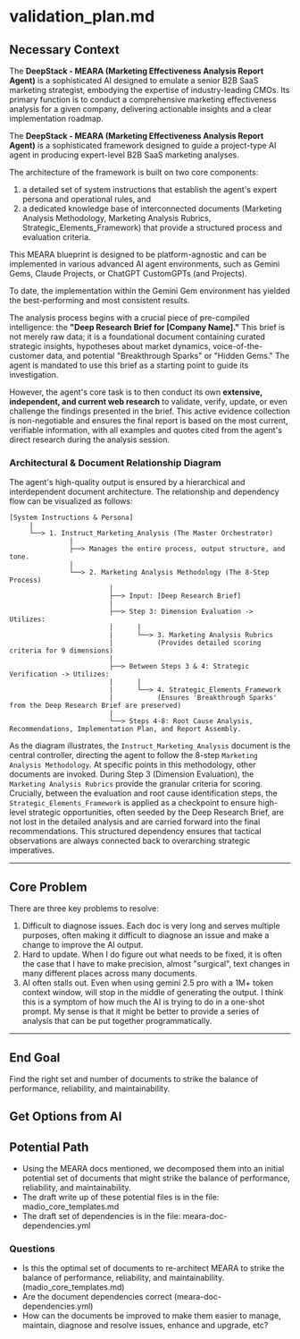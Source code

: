 # validation_plan.md

## Necessary Context

The **DeepStack - MEARA (Marketing Effectiveness Analysis Report Agent)** is a sophisticated AI designed to emulate a senior B2B SaaS marketing strategist, embodying the expertise of industry-leading CMOs.  Its primary function is to conduct a comprehensive marketing effectiveness analysis for a given company, delivering actionable insights and a clear implementation roadmap. 

The **DeepStack - MEARA (Marketing Effectiveness Analysis Report Agent)** is a sophisticated framework designed to guide a project-type AI agent in producing expert-level B2B SaaS marketing analyses. 

The architecture of the framework is built on two core components: 
1. a detailed set of system instructions that establish the agent's expert persona and operational rules, 
   and 
2. a dedicated knowledge base of interconnected documents (Marketing Analysis Methodology, Marketing Analysis Rubrics, Strategic_Elements_Framework) that provide a structured process and evaluation criteria. 

This MEARA blueprint is designed to be platform-agnostic and can be implemented in various advanced AI agent environments, such as Gemini Gems, Claude Projects, or ChatGPT CustomGPTs (and Projects). 

To date, the implementation within the Gemini Gem environment has yielded the best-performing and most consistent results.

The analysis process begins with a crucial piece of pre-compiled intelligence: the **"Deep Research Brief for [Company Name]."**  This brief is not merely raw data; it is a foundational document containing curated strategic insights, hypotheses about market dynamics, voice-of-the-customer data, and potential "Breakthrough Sparks" or "Hidden Gems."  The agent is mandated to use this brief as a starting point to guide its investigation.

However, the agent's core task is to then conduct its own **extensive, independent, and current web research** to validate, verify, update, or even challenge the findings presented in the brief.  This active evidence collection is non-negotiable and ensures the final report is based on the most current, verifiable information, with all examples and quotes cited from the agent's direct research during the analysis session. 

### Architectural & Document Relationship Diagram

The agent's high-quality output is ensured by a hierarchical and interdependent document architecture. The relationship and dependency flow can be visualized as follows:

```
[System Instructions & Persona]
     |
     └──> 1. Instruct_Marketing_Analysis (The Master Orchestrator) 
               |
               ├──> Manages the entire process, output structure, and tone. 
               |
               └──> 2. Marketing Analysis Methodology (The 8-Step Process) 
                         |
                         ├──> Input: [Deep Research Brief] 
                         |
                         ├──> Step 3: Dimension Evaluation -> Utilizes:
                         |      |
                         |      └──> 3. Marketing Analysis Rubrics 
                         |           (Provides detailed scoring criteria for 9 dimensions)
                         |
                         ├──> Between Steps 3 & 4: Strategic Verification -> Utilizes:
                         |      |
                         |      └──> 4. Strategic_Elements_Framework 
                         |           (Ensures 'Breakthrough Sparks' from the Deep Research Brief are preserved) 
                         |
                         └──> Steps 4-8: Root Cause Analysis, Recommendations, Implementation Plan, and Report Assembly.
```

As the diagram illustrates, the `Instruct_Marketing_Analysis` document is the central controller, directing the agent to follow the 8-step `Marketing Analysis Methodology`.  At specific points in this methodology, other documents are invoked. During Step 3 (Dimension Evaluation), the `Marketing Analysis Rubrics` provide the granular criteria for scoring.  Crucially, between the evaluation and root cause identification steps, the `Strategic_Elements_Framework` is applied as a checkpoint to ensure high-level strategic opportunities, often seeded by the Deep Research Brief, are not lost in the detailed analysis and are carried forward into the final recommendations.  This structured dependency ensures that tactical observations are always connected back to overarching strategic imperatives.


---
## Core Problem

There are three key problems to resolve:
1. Difficult to diagnose issues. Each doc is very long and serves multiple purposes, often making it difficult to diagnose an issue and make a change to improve the AI output. 
2. Hard to update. When I do figure out what needs to be fixed, it is often the case that I have to make precision, almost "surgical", text changes in many different places across many documents. 
3. AI often stalls out. Even when using gemini 2.5 pro with a 1M+ token context window, will stop in the middle of generating the output. I think this is a symptom of how much the AI is trying to do in a one-shot prompt. My sense is that it might be better to provide a series of analysis that can be put together programmatically. 

---
## End Goal
Find the right set and number of documents to strike the balance of performance, reliability, and maintainability. 

## Get Options from AI


## Potential Path

- Using the MEARA docs mentioned, we decomposed them into an initial potential set of documents that might strike the balance of performance, reliability, and maintainability. 
- The draft write up of these potential files is in the file: madio_core_templates.md
- The draft set of dependencies is in the file: meara-doc-dependencies.yml

### Questions

- Is this the optimal set of documents to re-architect MEARA to strike the balance of performance, reliability, and maintainability. (madio_core_templates.md)
- Are the document dependencies correct (meara-doc-dependencies.yml)
- How can the documents be improved to make them easier to manage, maintain, diagnose and resolve issues, enhance and upgrade, etc?